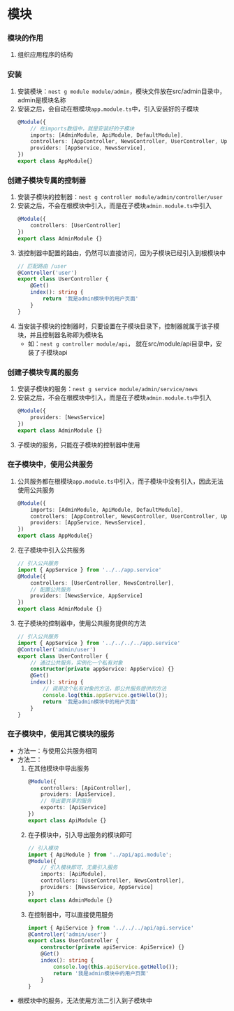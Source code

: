 # 模块

### 模块的作用
1.  组织应用程序的结构

### 安装
1.  安装模块：``nest g module module/admin``，模块文件放在src/admin目录中，admin是模块名称
2.  安装之后，会自动在根模块``app.module.ts``中，引入安装好的子模块
    ```ts
    @Module({
        // 在imports数组中，就是安装好的子模块
        imports: [AdminModule, ApiModule, DefaultModule],
        controllers: [AppController, NewsController, UserController, UploadController],
        providers: [AppService, NewsService],
    })
    export class AppModule{}

### 创建子模块专属的控制器
1.  安装子模块的控制器：``nest g controller module/admin/controller/user``
2.  安装之后，不会在根模块中引入，而是在子模块``admin.module.ts``中引入
    ```ts
    @Module({
        controllers: [UserController]
    })
    export class AdminModule {}
3.  该控制器中配置的路由，仍然可以直接访问，因为子模块已经引入到根模块中
    ```ts
    // 匹配路由 /user
    @Controller('user')
    export class UserController {
        @Get()
        index(): string {
            return '我是admin模块中的用户页面'
        }
    }
4.  当安装子模块的控制器时，只要设置在子模块目录下，控制器就属于该子模块，并且控制器名称即为模块名
    - 如：``nest g controller module/api``， 就在src/module/api目录中，安装了子模块api

### 创建子模块专属的服务
1.  安装子模块的服务：``nest g service module/admin/service/news``
2.  安装之后，不会在根模块中引入，而是在子模块``admin.module.ts``中引入
    ```ts
    @Module({
        providers: [NewsService]
    })
    export class AdminModule {}
3.  子模块的服务，只能在子模块的控制器中使用

### 在子模块中，使用公共服务
1.  公共服务都在根模块``app.module.ts``中引入，而子模块中没有引入，因此无法使用公共服务
    ```ts
    @Module({
        imports: [AdminModule, ApiModule, DefaultModule],
        controllers: [AppController, NewsController, UserController, UploadController],
        providers: [AppService, NewsService],
    })
    export class AppModule{}
2.  在子模块中引入公共服务
    ```ts
    // 引入公共服务
    import { AppService } from '../../app.service'
    @Module({
        controllers: [UserController, NewsController],
        // 配置公共服务
        providers: [NewsService, AppService]
    })
    export class AdminModule {}
3.  在子模块的控制器中，使用公共服务提供的方法
    ```ts
    // 引入公共服务
    import { AppService } from '../../../../app.service'
    @Controller('admin/user')
    export class UserController {
        // 通过公共服务，实例化一个私有对象
        constructor(private appService: AppService) {}
        @Get()
        index(): string {
            // 调用这个私有对象的方法，即公共服务提供的方法
            console.log(this.appService.getHello());
            return '我是admin模块中的用户页面'
        }
    }

### 在子模块中，使用其它模块的服务
- 方法一：与使用公共服务相同
- 方法二：
    1.  在其他模块中导出服务
        ```ts
        @Module({
            controllers: [ApiController],
            providers: [ApiService],
            // 导出要共享的服务
            exports: [ApiService]
        })
        export class ApiModule {}
    2.  在子模块中，引入导出服务的模块即可
        ```ts
        // 引入模块
        import { ApiModule } from '../api/api.module';
        @Module({
            // 引入模块即可，无需引入服务
            imports: [ApiModule],
            controllers: [UserController, NewsController],
            providers: [NewsService, AppService]
        })
        export class AdminModule {}
    3.  在控制器中，可以直接使用服务
        ```ts
        import { ApiService } from '../../../api/api.service'
        @Controller('admin/user')
        export class UserController {
            constructor(private apiService: ApiService) {}
            @Get()
            index(): string {
                console.log(this.apiService.getHello());
                return '我是admin模块中的用户页面'
            }
        }
- 根模块中的服务，无法使用方法二引入到子模块中

### 